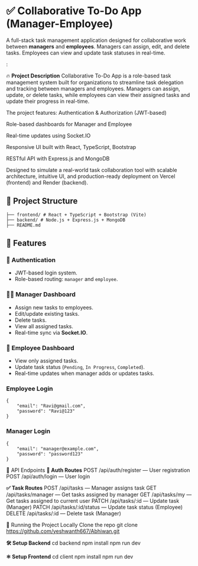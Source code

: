 # ✅ Collaborative To-Do App (Manager-Employee)

A full-stack task management application designed for collaborative work between **managers** and **employees**. Managers can assign, edit, and delete tasks. Employees can view and update task statuses in real-time.

:

🔥 **Project Description**
Collaborative To-Do App is a role-based task management system built for organizations to streamline task delegation and tracking between managers and employees. Managers can assign, update, or delete tasks, while employees can view their assigned tasks and update their progress in real-time.

The project features:
Authentication & Authorization (JWT-based)

Role-based dashboards for Manager and Employee

Real-time updates using Socket.IO

Responsive UI built with React, TypeScript, Bootstrap

RESTful API with Express.js and MongoDB

Designed to simulate a real-world task collaboration tool with scalable architecture, intuitive UI, and production-ready deployment on Vercel (frontend) and Render (backend).

## 📂 Project Structure

	├── frontend/ # React + TypeScript + Bootstrap (Vite)
	├── backend/ # Node.js + Express.js + MongoDB
	├── README.md

## 🚀 Features

### 👥 Authentication
- JWT-based login system.
- Role-based routing: `manager` and `employee`.

### 👨‍💼 Manager Dashboard
- Assign new tasks to employees.
- Edit/update existing tasks.
- Delete tasks.
- View all assigned tasks.
- Real-time sync via **Socket.IO**.

### 👷 Employee Dashboard
- View only assigned tasks.
- Update task status (`Pending`, `In Progress`, `Completed`).
- Real-time updates when manager adds or updates tasks.

### Employee Login
	{
  		"email": "Ravi@gmail.com",
  		"password": "Ravi@123"
	}

### Manager Login
	{
  		"email": "manager@example.com",
  		"password": "password123"
	} 

📡 API Endpoints
**🔑 Auth Routes**
POST /api/auth/register — User registration
POST /api/auth/login — User login

**✅ Task Routes**
POST /api/tasks — Manager assigns task
GET /api/tasks/manager — Get tasks assigned by manager
GET /api/tasks/my — Get tasks assigned to current user
PATCH /api/tasks/:id — Update task (Manager)
PATCH /api/tasks/:id/status — Update task status (Employee)
DELETE /api/tasks/:id — Delete task (Manager)

🧪 Running the Project Locally
Clone the repo
	git clone https://github.com/yeshwanth667/Abhiwan.git

**🛠 Setup Backend**
	cd backend
	npm install
	npm run dev

**⚛️ Setup Frontend**
	cd client
	npm install
	npm run dev



